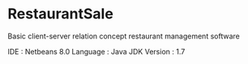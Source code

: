 RestaurantSale
==============

Basic client-server relation concept restaurant management software

IDE         : Netbeans 8.0
Language    : Java
JDK Version : 1.7
